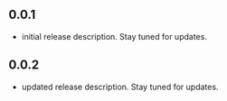 ## 0.0.1

*  initial release description. Stay tuned for updates.

## 0.0.2

*  updated release description. Stay tuned for updates.

